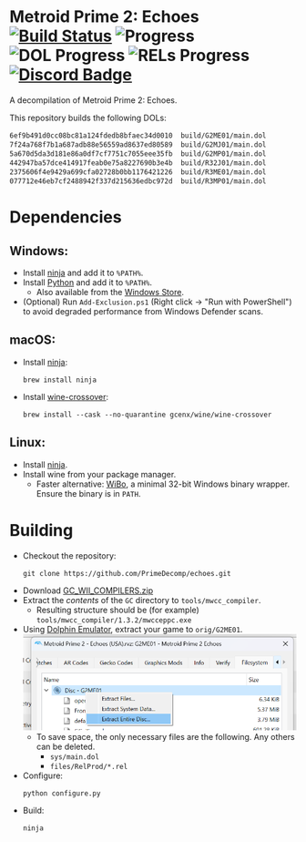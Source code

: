 Metroid Prime 2: Echoes  
[![Build Status]][actions] ![Progress] ![DOL Progress] ![RELs Progress] [![Discord Badge]][discord]
=============

[Build Status]: https://github.com/PrimeDecomp/echoes/actions/workflows/build.yml/badge.svg
[actions]: https://github.com/PrimeDecomp/echoes/actions/workflows/build.yml
[Progress]: https://img.shields.io/endpoint?label=Code&url=https%3A%2F%2Fprogress.decomp.club%2Fdata%2Fechoes%2FG2ME01%2Fall%2F%3Fmode%3Dshield%26measure%3Dcode
[DOL Progress]: https://img.shields.io/endpoint?label=DOL&url=https%3A%2F%2Fprogress.decomp.club%2Fdata%2Fechoes%2FG2ME01%2Fdol%2F%3Fmode%3Dshield%26measure%3Dcode
[RELs Progress]: https://img.shields.io/endpoint?label=RELs&url=https%3A%2F%2Fprogress.decomp.club%2Fdata%2Fechoes%2FG2ME01%2Fmodules%2F%3Fmode%3Dshield%26measure%3Dcode
[Discord Badge]: https://img.shields.io/discord/727908905392275526?color=%237289DA&logo=discord&logoColor=%23FFFFFF
[discord]: https://discord.gg/hKx3FJJgrV

A decompilation of Metroid Prime 2: Echoes.

This repository builds the following DOLs:

```
6ef9b491d0cc08bc81a124fdedb8bfaec34d0010  build/G2ME01/main.dol
7f24a768f7b1a687adb88e56559ad8637ed80589  build/G2MJ01/main.dol
5a670d5da3d181e86a0df7cf7751c7055eee35fb  build/G2MP01/main.dol
442947ba57dce414917feab0e75a8227690b3e4b  build/R32J01/main.dol
2375606f4e9429a699cfa02728b0bb1176421226  build/R3ME01/main.dol
077712e46eb7cf2488942f337d215636edbc972d  build/R3MP01/main.dol
```

<!-- If you'd like to contribute, see [CONTRIBUTING.md](CONTRIBUTING.md). -->

Dependencies
============

Windows:
--------
- Install [ninja](https://github.com/ninja-build/ninja/releases) and add it to `%PATH%`.
- Install [Python](https://www.python.org/downloads/) and add it to `%PATH%`.
  - Also available from the [Windows Store](https://apps.microsoft.com/store/detail/python-311/9NRWMJP3717K).
- (Optional) Run `Add-Exclusion.ps1` (Right click -> "Run with PowerShell") to avoid degraded performance from Windows Defender scans.

macOS:
------
- Install [ninja](https://github.com/ninja-build/ninja/wiki/Pre-built-Ninja-packages):
  ```
  brew install ninja
  ```
- Install [wine-crossover](https://github.com/Gcenx/homebrew-wine):
  ```
  brew install --cask --no-quarantine gcenx/wine/wine-crossover
  ```

Linux:
------
- Install [ninja](https://github.com/ninja-build/ninja/wiki/Pre-built-Ninja-packages).
- Install wine from your package manager.
  - Faster alternative: [WiBo](https://github.com/decompals/WiBo), a minimal 32-bit Windows binary wrapper.  
    Ensure the binary is in `PATH`.

Building
========

- Checkout the repository:
  ```
  git clone https://github.com/PrimeDecomp/echoes.git
  ```
- Download [GC_WII_COMPILERS.zip](https://cdn.discordapp.com/attachments/727918646525165659/1129759991696457728/GC_WII_COMPILERS.zip)
- Extract the _contents_ of the `GC` directory to `tools/mwcc_compiler`.
  - Resulting structure should be (for example) `tools/mwcc_compiler/1.3.2/mwcceppc.exe`
- Using [Dolphin Emulator](https://dolphin-emu.org/), extract your game to `orig/G2ME01`.  
![](assets/dolphin-extract.png)
  - To save space, the only necessary files are the following. Any others can be deleted.
    - `sys/main.dol`
    - `files/RelProd/*.rel`
- Configure:
  ```
  python configure.py
  ```
- Build:
  ```
  ninja
  ```
